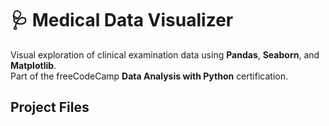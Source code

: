 # 🩺 Medical Data Visualizer

Visual exploration of clinical examination data using **Pandas**, **Seaborn**, and **Matplotlib**.  
Part of the freeCodeCamp **Data Analysis with Python** certification.

## Project Files
